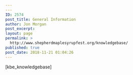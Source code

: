 ```yaml
---
---
ID: 2574
post_title: General Information
author: Jon Morgan
post_excerpt:
layout: page
permalink: >
  http://www.shepherdmaplesyrupfest.org/knowledgebase/
published: true
post_date: 2018-11-21 01:04:26
---
```

[kbe_knowledgebase]